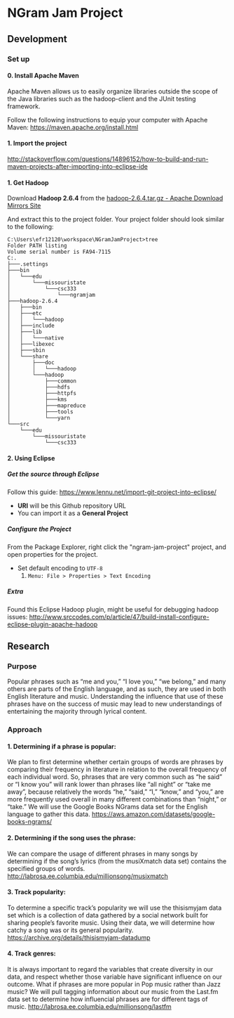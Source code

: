 # NGram Jam Project

## Development

### Set up

#### 0. Install Apache Maven

Apache Maven allows us to easily organize libraries outside the scope of the Java libraries such as the hadoop-client and the JUnit testing framework.

Follow the following instructions to equip your computer with Apache Maven:
https://maven.apache.org/install.html

#### 1. Import the project

http://stackoverflow.com/questions/14896152/how-to-build-and-run-maven-projects-after-importing-into-eclipse-ide

#### 1. Get Hadoop

Download **Hadoop 2.6.4** from the [hadoop-2.6.4.tar.gz - Apache Download Mirrors Site](http://www.apache.org/dyn/closer.cgi/hadoop/common/hadoop-2.6.4/hadoop-2.6.4.tar.gz)

And extract this to the project folder. Your project folder should look similar to the following:
```
C:\Users\efr12120\workspace\NGramJamProject>tree
Folder PATH listing
Volume serial number is FA94-7115
C:.
├───.settings
├───bin
│   └───edu
│       └───missouristate
│           └───csc333
│               └───ngramjam
├───hadoop-2.6.4
│   ├───bin
│   ├───etc
│   │   └───hadoop
│   ├───include
│   ├───lib
│   │   └───native
│   ├───libexec
│   ├───sbin
│   └───share
│       ├───doc
│       │   └───hadoop
│       └───hadoop
│           ├───common
│           ├───hdfs
│           ├───httpfs
│           ├───kms
│           ├───mapreduce
│           ├───tools
│           └───yarn
└───src
    └───edu
        └───missouristate
            └───csc333
```

#### 2. Using Eclipse

##### Get the source through Eclipse

Follow this guide: https://www.lennu.net/import-git-project-into-eclipse/

 * **URI** will be this Github repository URL
 * You can import it as a **General Project**

##### Configure the Project

From the Package Explorer, right click the "ngram-jam-project" project, and open properties for the project.


 * Set default encoding to `UTF-8`
   1. `Menu: File > Properties > Text Encoding`
   
##### Extra


Found this Eclipse Hadoop plugin, might be useful for debugging hadoop issues: http://www.srccodes.com/p/article/47/build-install-configure-eclipse-plugin-apache-hadoop

## Research

### Purpose

Popular phrases such as “me and you,” “I love you,” “we belong,” and many others are parts of the English language, and as such, they are used in both English literature and music. Understanding the influence that use of these phrases have on the success of music may lead to new understandings of entertaining the majority through lyrical content.

### Approach

#### 1. Determining if a phrase is popular:

We plan to first determine whether certain groups of words are phrases by comparing their frequency in literature in relation to the overall frequency of each individual word. So, phrases that are very common such as “he said” or “I know you” will rank lower than phrases like “all night” or “take me away”, because relatively the words “he,” “said,” “I,” “know,” and “you,” are more frequently used overall in many different combinations than “night,” or “take.” We will use the Google Books NGrams data set for the English language to gather this data.
https://aws.amazon.com/datasets/google-books-ngrams/

#### 2. Determining if the song uses the phrase:

We can compare the usage of different phrases in many songs by determining if the song’s lyrics (from the musiXmatch data set) contains the specified groups of words.
http://labrosa.ee.columbia.edu/millionsong/musixmatch

#### 3. Track popularity:

To determine a specific track’s popularity we will use the thisismyjam data set which is a collection of data gathered by a social network built for sharing people’s favorite music. Using their data, we will determine how catchy a song was or its general popularity.
https://archive.org/details/thisismyjam-datadump

#### 4. Track genres:

It is always important to regard the variables that create diversity in our data, and respect whether those variable have significant influence on our outcome. What if phrases are more popular in Pop music rather than Jazz music? We will pull tagging information about our music from the Last.fm data set to determine how influencial phrases are for different tags of music.
http://labrosa.ee.columbia.edu/millionsong/lastfm